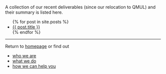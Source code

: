 
A collection of our recent deliverables (since our relocation to QMUL) and their summary is listed here.

<ul>
  {% for post in site.posts %}
    <li>
      <a href="{{ post.url }}">{{ post.title }}</a>
    </li>
  {% endfor %}
</ul>


------------------------------------------

Return to [homepage](https://mfumagalli.github.io) or find out
- [who we are](https://mfumagalli.github.io/who-we-are)
- [what we do](https://mfumagalli.github.io/what-we-do) 
- [how we can help you](https://mfumagalli.github.io/how-we-can-help-you)



